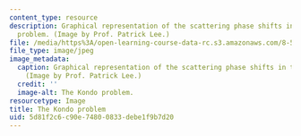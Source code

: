 ```yaml
---
content_type: resource
description: Graphical representation of the scattering phase shifts in the Kondo
  problem. (Image by Prof. Patrick Lee.)
file: /media/https%3A/open-learning-course-data-rc.s3.amazonaws.com/8-512-theory-of-solids-ii-spring-2009/5d81f2c6c90e74800833debe1f9b7d20_8-512s09-th.jpg
file_type: image/jpeg
image_metadata:
  caption: Graphical representation of the scattering phase shifts in the Kondo problem.
    (Image by Prof. Patrick Lee.)
  credit: ''
  image-alt: The Kondo problem.
resourcetype: Image
title: The Kondo problem
uid: 5d81f2c6-c90e-7480-0833-debe1f9b7d20
---
```

